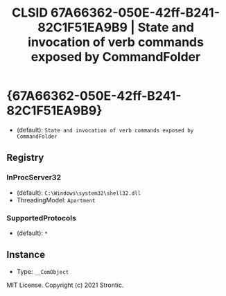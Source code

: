 ﻿---
title: "CLSID 67A66362-050E-42ff-B241-82C1F51EA9B9 | State and invocation of verb commands exposed by CommandFolder"
excerpt: What is COM-Object CLSID 67A66362-050E-42ff-B241-82C1F51EA9B9?
---

# {67A66362-050E-42ff-B241-82C1F51EA9B9}

* (default): `State and invocation of verb commands exposed by CommandFolder`

## Registry


### InProcServer32

* (default): `C:\Windows\system32\shell32.dll`
* ThreadingModel: `Apartment`

### SupportedProtocols

* (default): `*`

## Instance

* Type: `__ComObject`

MIT License. Copyright (c) 2021 Strontic.


